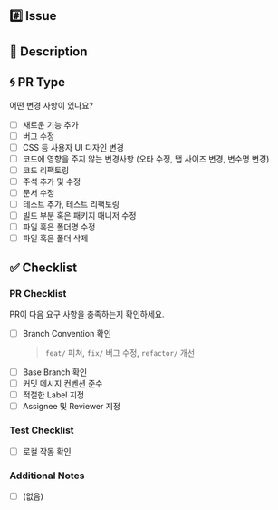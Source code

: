 ## :hash: Issue

<!-- 해당 PR이 특정 이슈를 해결하는 경우, 이슈 번호를 작성해 주세요. -->

## :memo: Description

<!-- 어떤 내용의 PR인지 작성해 주세요. (ex. 메인 페이지 레이아웃 작업) -->
<!-- ⚠️ PR에는 해당 PR의 제목에 해당하는 내용만 들어가 있어야 합니다!  -->

## :cyclone: PR Type
어떤 변경 사항이 있나요?

<!-- 해당 사항에 체크해 주세요. -->

- [ ] 새로운 기능 추가
- [ ] 버그 수정
- [ ] CSS 등 사용자 UI 디자인 변경
- [ ] 코드에 영향을 주지 않는 변경사항 (오타 수정, 탭 사이즈 변경, 변수명 변경)
- [ ] 코드 리팩토링
- [ ] 주석 추가 및 수정
- [ ] 문서 수정
- [ ] 테스트 추가, 테스트 리팩토링
- [ ] 빌드 부분 혹은 패키지 매니저 수정
- [ ] 파일 혹은 폴더명 수정
- [ ] 파일 혹은 폴더 삭제

## :white_check_mark: Checklist

### PR Checklist

<!-- 작성 중인 PR인 경우, Draft 모드로 생성해 주세요. -->
PR이 다음 요구 사항을 충족하는지 확인하세요.

- [ ] Branch Convention 확인
  > `feat/` 피쳐, `fix/` 버그 수정, `refactor/` 개선
- [ ] Base Branch 확인
- [ ] 커밋 메시지 컨벤션 준수
- [ ] 적절한 Label 지정
- [ ] Assignee 및 Reviewer 지정

### Test Checklist

- [ ] 로컬 작동 확인

### Additional Notes

<!-- 추가 사항이 있을 경우, Todo list를 작성해 주세요. -->

- [ ] (없음)
